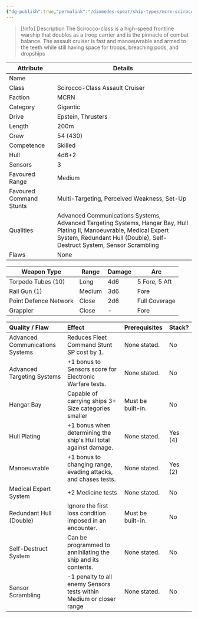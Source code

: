 ```yaml
---
{"dg-publish":true,"permalink":"/diomedes-spear/ship-types/mcrn-scirocco-class-assault-cruiser/"}
---
```


> [!info] Description
> The Scirocco-class is a high-speed frontline warship that doubles as a troop carrier and is the pinnacle of combat balance. The assault cruiser is fast and manoeuvrable and armed to the teeth while still having space for troops, breaching pods, and dropships

| Attribute               | Details                                                                                                                                                                                         |
| ----------------------- | ----------------------------------------------------------------------------------------------------------------------------------------------------------------------------------------------- |
| Name                    |                                                                                                                                                                                                 |
| Class                   | Scirocco-Class Assault Cruiser                                                                                                                                                                  |
| Faction                 | MCRN                                                                                                                                                                                            |
| Category                | Gigantic                                                                                                                                                                                        |
| Drive                   | Epstein, Thrusters                                                                                                                                                                              |
| Length                  | 200m                                                                                                                                                                                            |
| Crew                    | 54 (430)                                                                                                                                                                                        |
| Competence              | Skilled                                                                                                                                                                                         |
| Hull                    | 4d6+2                                                                                                                                                                                           |
| Sensors                 | 3                                                                                                                                                                                               |
| Favoured Range          | Medium                                                                                                                                                                                          |
| Favoured Command Stunts | Multi-Targeting, Perceived Weakness, Set-Up                                                                                                                                                     |
| Qualities               | Advanced Communications Systems, Advanced Targeting Systems, Hangar Bay, Hull Plating II, Manoeuvrable, Medical Expert System, Redundant Hull (Double), Self-Destruct System, Sensor Scrambling |
| Flaws                   | None                                                                                                                                                                                            |

| Weapon Type           | Range  | Damage | Arc           |
| --------------------- | ------ | ------ | ------------- |
| Torpedo Tubes (10)    | Long   | 4d6    | 5 Fore, 5 Aft |
| Rail Gun (1)          | Medium | 3d6    | Fore          |
| Point Defence Network | Close  | 2d6    | Full Coverage |
| Grappler              | Close  | -      | Fore          |

| Quality / Flaw                  | Effect                                                              | Prerequisites     | Stack?  |
| :------------------------------ | :------------------------------------------------------------------ | :---------------- | :------ |
| Advanced Communications Systems | Reduces Fleet Command Stunt SP cost by 1.                           | None stated.      | No      |
| Advanced Targeting Systems      | +1 bonus to Sensors score for Electronic Warfare tests.             | None stated.      | No      |
| Hangar Bay                      | Capable of carrying ships 3+ Size categories smaller                | Must be built-in. | No      |
| Hull Plating                    | +1 bonus when determining the ship's Hull total against damage.     | None stated.      | Yes (4) |
| Manoeuvrable                    | +1 bonus to changing range, evading attacks, and chases tests.      | None stated.      | Yes (2) |
| Medical Expert System           | +2 Medicine tests                                                   | None stated.      | No      |
| Redundant Hull (Double)         | Ignore the first loss condition imposed in an encounter.            | Must be built-in. | No      |
| Self-Destruct System            | Can be programmed to annihilating the ship and its contents.        | None stated.      | No      |
| Sensor Scrambling               | -1 penalty to all enemy Sensors tests within Medium or closer range | None stated.      | No      |
